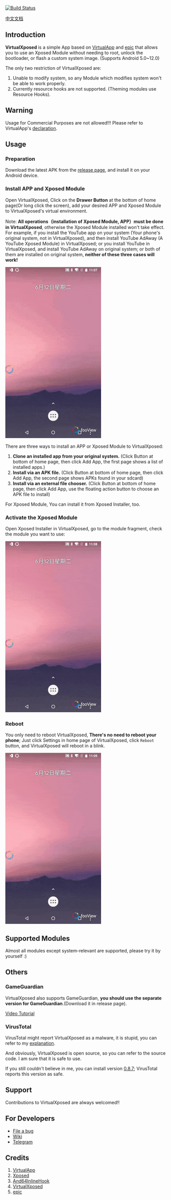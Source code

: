 [![Build Status](https://travis-ci.org/android-hacker/VirtualXposed.svg?branch=exposed)](https://travis-ci.org/android-hacker/VirtualXposed)

[中文文档](CHINESE.md "中文")

Introduction
------------
**VirtualXposed** is a simple App based on [VirtualApp](https://github.com/asLody/VirtualApp) and [epic](https://github.com/tiann/epic) that allows you to use an Xposed Module without needing to root, unlock the bootloader, or flash a custom system image. (Supports Android 5.0~12.0) 

The only two restriction of VirtualXposed are:

1. Unable to modify system, so any Module which modifies system won't be able to work properly.
2. Currently resource hooks are not supported. (Theming modules use Resource Hooks).

Warning
-----------

Usage for Commercial Purposes are not allowed!!!  Please refer to VirtualApp's [declaration](https://github.com/asLody/VirtualApp).

Usage
-------

### Preparation

Download the latest APK from the [release page](https://github.com/android-hacker/VirtualXposed/releases), and install it on your Android device.

### Install APP and Xposed Module

Open VirtualXposed, Click on the **Drawer Button** at the bottom of home page(Or long click the screen), add your desired APP and Xposed Module to VirtualXposed's virtual environment.

Note: **All operations（installation of Xposed Module, APP）must be done in VirtualXposed**, otherwise the Xposed Module installed won't take effect. For example, if you install the YouTube app on your system (Your phone's original system, not in VirtualXposed), and then install YouTube AdAway (A YouTube Xposed Module) in VirtualXposed; or you install YouTube in VirtualXposed, and install YouTube AdAway on original system; or both of them are installed on original system, **neither of these three cases will work!**

![How to install](https://raw.githubusercontent.com/tiann/arts/master/vxp_install.gif)

There are three ways to install an APP or Xposed Module to VirtualXposed:

1. **Clone an installed app from your original system.** (Click Button at bottom of home page, then click Add App, the first page shows a list of installed apps.)
2. **Install via an APK file.** (Click Button at bottom of home page, then click Add App, the second page shows APKs found in your sdcard)
3. **Install via an external file chooser.** (Click Button at bottom of home page, then click Add App, use the floating action button to choose an APK file to install)

For Xposed Module, You can install it from Xposed Installer, too.

### Activate the Xposed Module

Open Xposed Installer in VirtualXposed, go to the module fragment, check the module you want to use:

![How to activate module](https://raw.githubusercontent.com/tiann/arts/master/vxp_activate.gif)

### Reboot

You only need to reboot VirtualXposed, **There's no need to reboot your phone**; Just click Settings in home page of VirtualXposed, click `Reboot` button, and VirtualXposed will reboot in a blink. 

![How to reboot](https://raw.githubusercontent.com/tiann/arts/master/vxp_reboot.gif)

Supported Modules 
-------------------------

Almost all modules except system-relevant are supported, please try it by yourself :)

Others
-------

### GameGuardian

VirtualXposed also supports GameGuardian, **you should use the separate version for GameGuardian**.(Download it in release page).

[Video Tutorial](https://gameguardian.net/forum/gallery/image/437-no-root-via-virtualxposed-without-error-105-gameguardian/)

### VirusTotal

VirusTotal might report VirtualXposed as a malware, it is stupid, you can refer to my [explanation](https://github.com/android-hacker/VirtualXposed/issues/10).

And obviously, VirtualXposed is open source, so you can refer to the source code. I am sure that it is safe to use.

If you still couldn't believe in me, you can install version [0.8.7](https://github.com/android-hacker/VirtualXposed/releases/tag/0.8.7); VirusTotal reports this version as safe.

Support
-----------

Contributions to VirtualXposed are always welcomed!!

For Developers
--------------

- [File a bug](https://github.com/android-hacker/exposed/issues)
- [Wiki](https://github.com/so-lli/VirtualXposed_12/wiki)
- [Telegram](https://t.me/vxp_devs)

Credits
-------

1. [VirtualApp](https://github.com/asLody/VirtualApp)
2. [Xposed](https://github.com/rovo89/Xposed)
3. [And64InlineHook](https://github.com/Rprop/And64InlineHook)
4. [VirtualXposed](https://github.com/android-hacker/VirtualXposed)
5. [epic](https://github.com/tiann/epic)
